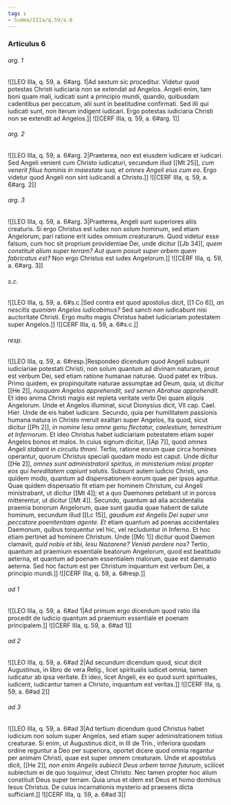 ```yaml
---
tags : 
- Summa/IIIa/q.59/a.6
---
```


### Articulus 6

###### arg. 1
![[LEO IIIa, q. 59, a. 6#arg. 1|Ad sextum sic proceditur. Videtur quod potestas Christi iudiciaria non se extendat ad Angelos. Angeli enim, tam boni quam mali, iudicati sunt a principio mundi, quando, quibusdam cadentibus per peccatum, alii sunt in beatitudine confirmati. Sed illi qui iudicati sunt, non iterum indigent iudicari. Ergo potestas iudiciaria Christi non se extendit ad Angelos.]]
![[CERF IIIa, q. 59, a. 6#arg. 1]]

###### arg. 2
![[LEO IIIa, q. 59, a. 6#arg. 2|Praeterea, non est eiusdem iudicare et iudicari. Sed Angeli venient cum Christo iudicaturi, secundum illud [[Mt 25]], *cum venerit filius hominis in maiestate sua, et omnes Angeli eius cum eo*. Ergo videtur quod Angeli non sint iudicandi a Christo.]]
![[CERF IIIa, q. 59, a. 6#arg. 2]]

###### arg. 3
![[LEO IIIa, q. 59, a. 6#arg. 3|Praeterea, Angeli sunt superiores aliis creaturis. Si ergo Christus est iudex non solum hominum, sed etiam Angelorum, pari ratione erit iudex omnium creaturarum. Quod videtur esse falsum, cum hoc sit proprium providentiae Dei, unde dicitur [[Jb 34]], *quem constituit alium super terram? Aut quem posuit super orbem quem fabricatus est?* Non ergo Christus est iudex Angelorum.]]
![[CERF IIIa, q. 59, a. 6#arg. 3]]

###### s.c.
![[LEO IIIa, q. 59, a. 6#s.c.|Sed contra est quod apostolus dicit, [[1 Co 6]], *an nescitis quoniam Angelos iudicabimus?* Sed sancti non iudicabunt nisi auctoritate Christi. Ergo multo magis Christus habet iudiciariam potestatem super Angelos.]]
![[CERF IIIa, q. 59, a. 6#s.c.]]

###### resp.
![[LEO IIIa, q. 59, a. 6#resp.|Respondeo dicendum quod Angeli subsunt iudiciariae potestati Christi, non solum quantum ad divinam naturam, prout est verbum Dei, sed etiam ratione humanae naturae. Quod patet ex tribus. Primo quidem, ex propinquitate naturae assumptae ad Deum, quia, ut dicitur [[He 2]], *nusquam Angelos apprehendit, sed semen Abrahae apprehendit*. Et ideo anima Christi magis est repleta veritate verbi Dei quam aliquis Angelorum. Unde et Angelos illuminat, sicut Dionysius dicit, VII cap. Cael. Hier. Unde de eis habet iudicare. Secundo, quia per humilitatem passionis humana natura in Christo meruit exaltari super Angelos, ita quod, sicut dicitur [[Ph 2]], *in nomine Iesu omne genu flectatur, caelestium, terrestrium et Infernorum*. Et ideo Christus habet iudiciariam potestatem etiam super Angelos bonos et malos. In cuius signum dicitur, [[Ap 7]], quod *omnes Angeli stabant in circuitu throni*. Tertio, ratione eorum quae circa homines operantur, quorum Christus speciali quodam modo est caput. Unde dicitur [[He 2]], *omnes sunt administratorii spiritus, in ministerium missi propter eos qui hereditatem capiunt salutis*. Subsunt autem iudicio Christi, uno quidem modo, quantum ad dispensationem eorum quae per ipsos aguntur. Quae quidem dispensatio fit etiam per hominem Christum, cui Angeli ministrabant, ut dicitur [[Mt 4]]; et a quo Daemones petebant ut in porcos mitterentur, ut dicitur [[Mt 4]]. Secundo, quantum ad alia accidentalia praemia bonorum Angelorum, quae sunt gaudia quae habent de salute hominum, secundum illud [[Lc 15]], *gaudium est Angelis Dei super uno peccatore poenitentiam agente. Et* etiam quantum ad poenas accidentales Daemonum, quibus torquentur vel hic, vel recluduntur in Inferno. Et hoc etiam pertinet ad hominem Christum. Unde [[Mc 1]] dicitur quod Daemon clamavit, *quid nobis et tibi, Iesu Nazarene? Venisti perdere nos?* Tertio, quantum ad praemium essentiale beatorum Angelorum, quod est beatitudo aeterna, et quantum ad poenam essentialem malorum, quae est damnatio aeterna. Sed hoc factum est per Christum inquantum est verbum Dei, a principio mundi.]]
![[CERF IIIa, q. 59, a. 6#resp.]]

###### ad 1
![[LEO IIIa, q. 59, a. 6#ad 1|Ad primum ergo dicendum quod ratio illa procedit de iudicio quantum ad praemium essentiale et poenam principalem.]]
![[CERF IIIa, q. 59, a. 6#ad 1]]

###### ad 2
![[LEO IIIa, q. 59, a. 6#ad 2|Ad secundum dicendum quod, sicut dicit Augustinus, in libro de vera Relig., licet spiritualis iudicet omnia, tamen iudicatur ab ipsa veritate. Et ideo, licet Angeli, ex eo quod sunt spirituales, iudicent, iudicantur tamen a Christo, inquantum est veritas.]]
![[CERF IIIa, q. 59, a. 6#ad 2]]

###### ad 3
![[LEO IIIa, q. 59, a. 6#ad 3|Ad tertium dicendum quod Christus habet iudicium non solum super Angelos, sed etiam super administrationem totius creaturae. Si enim, ut Augustinus dicit, in III de Trin., inferiora quodam ordine reguntur a Deo per superiora, oportet dicere quod omnia regantur per animam Christi, quae est super omnem creaturam. Unde et apostolus dicit, [[He 2]], *non enim Angelis subiecit Deus orbem terrae futurum*, scilicet subiectum ei de quo loquimur, idest Christo. Nec tamen propter hoc alium constituit Deus super terram. Quia unus et idem est Deus et homo dominus Iesus Christus. De cuius incarnationis mysterio ad praesens dicta sufficiant.]]
![[CERF IIIa, q. 59, a. 6#ad 3]]

